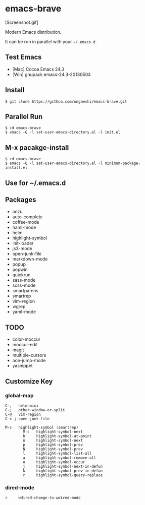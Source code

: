 # emacs-brave

[Screenshot.gif]

Modern Emacs distribution.

It can be run in parallel with your `~/.emacs.d`.

## Test Emacs
- [Mac] Cocoa Emacs 24.3
- [Win] gnupack emacs-24.3-20130503

## Install
```
$ git clone https://github.com/ongaeshi/emacs-brave.git
```

## Parallel Run
```
$ cd emacs-brave
$ emacs -Q -l set-user-emacs-directory.el -l init.el
```

## M-x pacakge-install
```
$ cd emacs-brave
$ emacs -Q -l set-user-emacs-directory.el -l minimum-package-install.el
```

## Use for ~/.emacs.d

## Packages
- anzu
- auto-complete
- coffee-mode
- haml-mode
- helm
- highlight-symbol
- init-loader
- js3-mode
- open-junk-file
- markdown-mode
- popup
- popwin
- quickrun
- sass-mode
- scss-mode
- smartparens
- smartrep
- vim-region
- wgrep
- yaml-mode

## TODO
- color-moccur
- moccur-edit
- magit
- multiple-cursors
- ace-jump-mode
- yasnippet

## Customize Key
### global-map
```
C-,   helm-mini
C-;   other-window-or-split
C-@   vim-region
C-x j open-junk-file

M-s   highlight-symbol (smartrep)
        M-s   highlight-symbol-next
        h     highlight-symbol-at-point
        n     highlight-symbol-next
        p     highlight-symbol-prev
        N     highlight-symbol-prev
        l     highlight-symbol-list-all
        a     highlight-symbol-remove-all
        o     highlight-symbol-occur
        j     highlight-symbol-next-in-defun
        k     highlight-symbol-prev-in-defun
        r     highlight-symbol-query-replace
```

### dired-mode
```
r     wdired-change-to-wdired-mode
```

